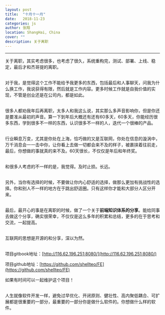 ```yaml
---
layout: post
title:  "十月十一月"
date:   2018-11-23
categories: js
author: 张翔
location: ShangHai, China
cover: ""
description: 关于离职
---
```

---
关于离职，其实考虑很多，也考虑了很久，系统重构完，测试、部署、上线、稳定，最后才和杰哥提的离职。<br><br>


对于我，是觉得这个工作不能给予我更多的东西，包括最后和人事聊天，问我为什么换工作，我说获得有限，然后就是工作内容。更多时候工作就是自我价值的实现，不管是创业还是在公司内，都是如此。<br><br>


很多人都劝我年后再离职，太多人和我这么说，其实那么多声音影响你，但是你还是要准从最初的声音。算一下到年后大概还有还有60多天，60多天，你能经历很多东西，学到很多不一样的东西，认识很多不一样的人，迭代一个很棒的产品。<br><br>


行业瞬息万变，尤其是你处在上海，恰巧做的又是互联网，你处在信息的漩涡中，万千消息会一一击中你，让你看上去做一切都会来不及的样子，被裹挟着往前走，最后，你想做的事就真的来不及。60天很长，不仅仅是年后和年终奖。<br><br>


和很多人考虑的不一样的是，我觉得。及时止损。长远。<br><br>


另外，当你有选择的时候，不要做让你内心舒适的选择，做那么更加有挑战性的选择。你和别人不一样的地方在于跳出舒适圈。只有这样你才能和大部分人区分开来。<br><br>


最后，最开心的事是在离职的时候，做了一个关于**前端知识体系的分享**。能给同事去做这个分享，确实很荣幸，不仅仅是这么多年的积累和总结，更多的在于思考和交流，一起提高。<br><br>


互联网的思想是开源的和分享，深以为然。<br><br>


项目gitbook地址：[http://116.62.196.251:8080/](http://116.62.196.251:8080/)


项目github地址：[https://github.com/shellteo/FE](https://github.com/shellteo/FE)


如果有时间可以一起维护这个项目！<br><br>


人生就像软件开发一样，避免过早优化、开闭原则、健壮性、高内聚低耦合、可扩展都是很重要的一部分，最重要的一部分你是做什么软件的。你想做什么样的软件。<br><br>
